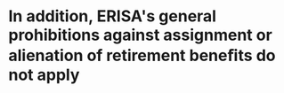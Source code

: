 # In addition, ERISA's general prohibitions against assignment or alienation of retirement beneﬁts do not apply